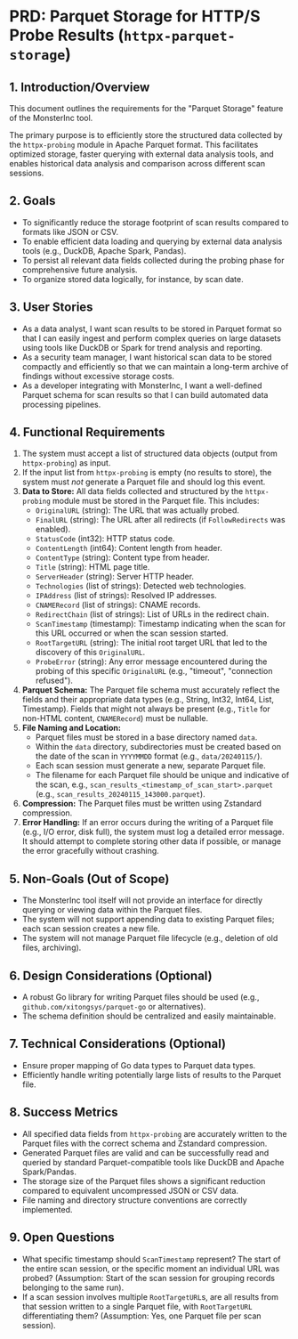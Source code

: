 # PRD: Parquet Storage for HTTP/S Probe Results (`httpx-parquet-storage`)

## 1. Introduction/Overview

This document outlines the requirements for the "Parquet Storage" feature of the MonsterInc tool.

The primary purpose is to efficiently store the structured data collected by the `httpx-probing` module in Apache Parquet format. This facilitates optimized storage, faster querying with external data analysis tools, and enables historical data analysis and comparison across different scan sessions.

## 2. Goals

*   To significantly reduce the storage footprint of scan results compared to formats like JSON or CSV.
*   To enable efficient data loading and querying by external data analysis tools (e.g., DuckDB, Apache Spark, Pandas).
*   To persist all relevant data fields collected during the probing phase for comprehensive future analysis.
*   To organize stored data logically, for instance, by scan date.

## 3. User Stories

*   As a data analyst, I want scan results to be stored in Parquet format so that I can easily ingest and perform complex queries on large datasets using tools like DuckDB or Spark for trend analysis and reporting.
*   As a security team manager, I want historical scan data to be stored compactly and efficiently so that we can maintain a long-term archive of findings without excessive storage costs.
*   As a developer integrating with MonsterInc, I want a well-defined Parquet schema for scan results so that I can build automated data processing pipelines.

## 4. Functional Requirements

1.  The system must accept a list of structured data objects (output from `httpx-probing`) as input.
2.  If the input list from `httpx-probing` is empty (no results to store), the system must *not* generate a Parquet file and should log this event.
3.  **Data to Store:** All data fields collected and structured by the `httpx-probing` module must be stored in the Parquet file. This includes:
    *   `OriginalURL` (string): The URL that was actually probed.
    *   `FinalURL` (string): The URL after all redirects (if `FollowRedirects` was enabled).
    *   `StatusCode` (int32): HTTP status code.
    *   `ContentLength` (int64): Content length from header.
    *   `ContentType` (string): Content type from header.
    *   `Title` (string): HTML page title.
    *   `ServerHeader` (string): Server HTTP header.
    *   `Technologies` (list of strings): Detected web technologies.
    *   `IPAddress` (list of strings): Resolved IP addresses.
    *   `CNAMERecord` (list of strings): CNAME records.
    *   `RedirectChain` (list of strings): List of URLs in the redirect chain.
    *   `ScanTimestamp` (timestamp): Timestamp indicating when the scan for this URL occurred or when the scan session started.
    *   `RootTargetURL` (string): The initial root target URL that led to the discovery of this `OriginalURL`.
    *   `ProbeError` (string): Any error message encountered during the probing of this specific `OriginalURL` (e.g., "timeout", "connection refused").
4.  **Parquet Schema:** The Parquet file schema must accurately reflect the fields and their appropriate data types (e.g., String, Int32, Int64, List<String>, Timestamp). Fields that might not always be present (e.g., `Title` for non-HTML content, `CNAMERecord`) must be nullable.
5.  **File Naming and Location:**
    *   Parquet files must be stored in a base directory named `data`.
    *   Within the `data` directory, subdirectories must be created based on the date of the scan in `YYYYMMDD` format (e.g., `data/20240115/`).
    *   Each scan session must generate a new, separate Parquet file.
    *   The filename for each Parquet file should be unique and indicative of the scan, e.g., `scan_results_<timestamp_of_scan_start>.parquet` (e.g., `scan_results_20240115_143000.parquet`).
6.  **Compression:** The Parquet files must be written using Zstandard compression.
7.  **Error Handling:** If an error occurs during the writing of a Parquet file (e.g., I/O error, disk full), the system must log a detailed error message. It should attempt to complete storing other data if possible, or manage the error gracefully without crashing.

## 5. Non-Goals (Out of Scope)

*   The MonsterInc tool itself will not provide an interface for directly querying or viewing data within the Parquet files.
*   The system will not support appending data to existing Parquet files; each scan session creates a new file.
*   The system will not manage Parquet file lifecycle (e.g., deletion of old files, archiving).

## 6. Design Considerations (Optional)

*   A robust Go library for writing Parquet files should be used (e.g., `github.com/xitongsys/parquet-go` or alternatives).
*   The schema definition should be centralized and easily maintainable.

## 7. Technical Considerations (Optional)

*   Ensure proper mapping of Go data types to Parquet data types.
*   Efficiently handle writing potentially large lists of results to the Parquet file.

## 8. Success Metrics

*   All specified data fields from `httpx-probing` are accurately written to the Parquet files with the correct schema and Zstandard compression.
*   Generated Parquet files are valid and can be successfully read and queried by standard Parquet-compatible tools like DuckDB and Apache Spark/Pandas.
*   The storage size of the Parquet files shows a significant reduction compared to equivalent uncompressed JSON or CSV data.
*   File naming and directory structure conventions are correctly implemented.

## 9. Open Questions

*   What specific timestamp should `ScanTimestamp` represent? The start of the entire scan session, or the specific moment an individual URL was probed? (Assumption: Start of the scan session for grouping records belonging to the same run).
*   If a scan session involves multiple `RootTargetURL`s, are all results from that session written to a single Parquet file, with `RootTargetURL` differentiating them? (Assumption: Yes, one Parquet file per scan session). 